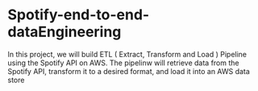 # Spotify-end-to-end-dataEngineering
In this project, we will build ETL ( Extract, Transform and Load ) Pipeline using the Spotify API on AWS. The pipelinw will retrieve data from the Spotify API, transform it to a desired format, and load it into an AWS data store 
